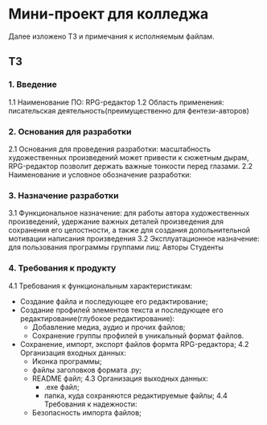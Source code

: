 # Мини-проект для колледжа
Далее изложено ТЗ и примечания к исполняемым файлам.

## ТЗ
### 1. Введение
1.1 Наименование ПО: RPG-редактор
1.2 Область применения: писательская деятельность(преимущественно для фентези-авторов)
### 2. Основания для разработки 
2.1 Основания для проведения разработки: масштабность художественных произведений может привести к сюжетным дырам, RPG-редактор позволит держать важные тонкости перед глазами.
2.2 Наименование и условное обозначение разработки:
### 3. Назначение разработки
3.1 Функциональное назначение: для работы автора художественных произведений, удержание важных деталей произведения для сохранения его целостности, а также для создания допольнительной мотивации написания произведения
3.2 Эксплуатационное назначение: для пользования программы группами лиц:
Авторы
Студенты
### 4. Требования к продукту
4.1 Требования к функциональным характеристикам:
- Создание файла и последующее его редактирование;
- Создание профилей элементов текста и последующее его редактирование(глубокое редактирование):
   * Добавление медиа, аудио и прочих файлов;
   * Сохранение группы профилей в уникальный формат файлов.
- Сохранение, импорт, экспорт файлов формта RPG-редактора;
4.2 Организация входных данных:
  - Иконка программы;
  - файлы заголовков формата .py;
  - README файл;
4.3 Организация выходных данных:
    - .exe файл;
    - папка, куда сохраняются редактируемые файлы;
4.4 Требования к надежности:
  - Безопасность импорта файлов;
